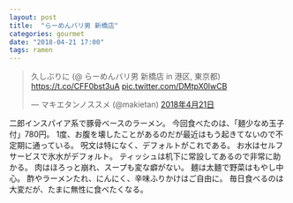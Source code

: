 ```yaml
---
layout: post
title:  "らーめんバリ男 新橋店"
categories: gourmet
date: "2018-04-21 17:00"
tags: ramen
---
```


<blockquote class="twitter-tweet  tw-align-center" data-lang="ja"><p lang="ja" dir="ltr">久しぶりに (@ らーめんバリ男 新橋店 in 港区, 東京都) <a href="https://t.co/CFF0bst3uA">https://t.co/CFF0bst3uA</a> <a href="https://t.co/DMtpX0lwCB">pic.twitter.com/DMtpX0lwCB</a></p>&mdash; マキエタンノススメ (@makietan) <a href="https://twitter.com/makietan/status/987573095966879750?ref_src=twsrc%5Etfw">2018年4月21日</a></blockquote>
<script async src="https://platform.twitter.com/widgets.js" charset="utf-8"></script>

二郎インスパイア系で豚骨ベースのラーメン。
今回食べたのは、「麺少なめ玉子付」780円。
1度、お腹を壊したことがあるのだが最近はもう起きてないので不定期に通っている。
呪文は特になく、デフォルトがこれである。
お水はセルフサービスで氷水がデフォルト。
ティッシュは机下に常設してあるので非常に助かる。
肉はほろっと崩れ、スープも変な癖がない。
麺は太麺で野菜はもやし中心。
酢やラーメンたれ、にんにく、辛味ふりかけはご自由に。
毎日食べるのは大変だが、たまに無性に食べたくなる。
